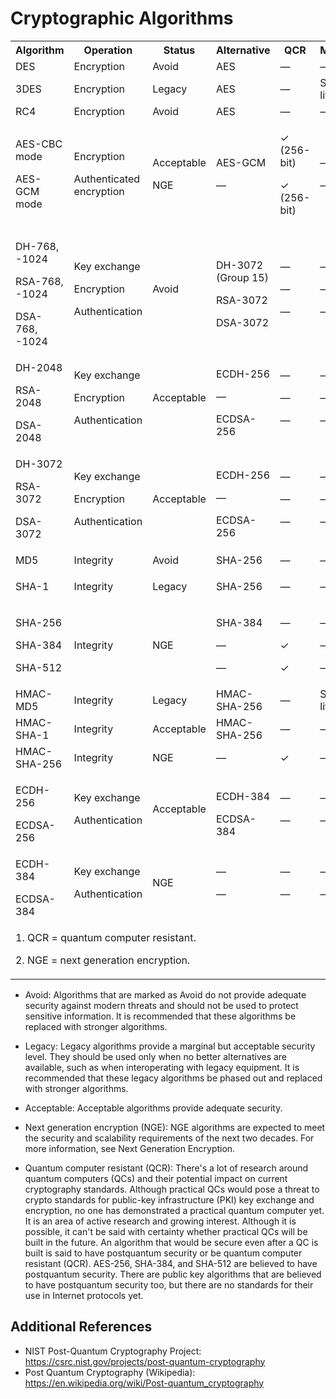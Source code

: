 # Cryptographic Algorithms

<table>
<tbody>
<tr>
<th scope="col">Algorithm</th>
<th scope="col">Operation</th>
<th scope="col">Status</th>
<th scope="col">Alternative</th>
<th scope="col">QCR</th>
<th scope="col">Mitigation</th>
</tr>
<tr>
<td>DES</td>
<td>Encryption</td>
<td>Avoid</td>
<td>AES</td>
<td>&mdash;</td>
<td>&mdash;</td>
</tr>
<tr>
<td>3DES</td>
<td>Encryption</td>
<td>Legacy</td>
<td>AES</td>
<td>&mdash;</td>
<td>Short key lifetime</td>
</tr>
<tr>
<td>RC4</td>
<td>Encryption</td>
<td>Avoid</td>
<td>AES</td>
<td>&mdash;</td>
<td>&mdash;</td>
</tr>
<tr>
<td>
<p>AES-CBC mode</p>
<p>AES-GCM mode</p>
</td>
<td>
<p>Encryption</p>
<p>Authenticated encryption</p>
</td>
<td>
<p>Acceptable</p>
<p>NGE</a></p>
</td>
<td>
<p>AES-GCM</p>
<p>&mdash;</p>
</td>
<td>
<p>✓ (256-bit)</p>
<p>✓ (256-bit)</p>
</td>
<td>
<p>&mdash;</p>
<p>&mdash;</p>
</td>
</tr>
<tr>
<td>
<p>DH-768, -1024</p>
<p>RSA-768, -1024</p>
DSA-768, -1024</td>
<td>
<p>Key exchange</p>
<p>Encryption</p>
<p>Authentication</p>
</td>
<td>
<p>Avoid</p>
</td>
<td>
<p>DH-3072 (Group 15)</p>
<p>RSA-3072</p>
DSA-3072</td>
<td>
<p>&mdash;</p>
<p>&mdash;</p>
<p>&mdash;</p>
</td>
<td>
<p>&mdash;</p>
<p>&mdash;</p>
<p>&mdash;</p>
</td>
</tr>
<tr>
<td>
<p>DH-2048</p>
<p>RSA-2048</p>
DSA-2048</td>
<td>
<p>Key exchange</p>
<p>Encryption</p>
<p>Authentication</p>
</td>
<td>
<p>Acceptable</p>
</td>
<td>
<p>ECDH-256</p>
<p>&mdash;</p>
ECDSA-256</td>
<td>
<p>&mdash;</p>
<p>&mdash;</p>
<p>&mdash;</p>
</td>
<td>
<p>&mdash;</p>
<p>&mdash;</p>
<p>&mdash;</p>
</td>
</tr>
<tr>
<td>
<p>DH-3072</p>
<p>RSA-3072</p>
<p>DSA-3072</p>
</td>
<td>
<p>Key exchange</p>
<p>Encryption</p>
<p>Authentication</p>
</td>
<td>Acceptable</td>
<td>
<p>ECDH-256</p>
<p>&mdash;</p>
ECDSA-256</td>
<td>
<p>&mdash;</p>
<p>&mdash;</p>
<p>&mdash;</p>
</td>
<td>
<p>&mdash;</p>
<p>&mdash;</p>
<p>&mdash;</p>
</td>
</tr>
<tr>
<td>MD5</td>
<td>Integrity</td>
<td>Avoid</td>
<td>SHA-256</td>
<td>&mdash;</td>
<td>&mdash;</td>
</tr>
<tr>
<td>
<p>SHA-1</p>
</td>
<td>
<p>Integrity</p>
</td>
<td>
<p>Legacy</p>
</td>
<td>
<p>SHA-256</p>
</td>
<td>&mdash;</td>
<td>
<p>&mdash;</p>
</td>
</tr>
<tr>
<td>
<p>SHA-256</p>
<p>SHA-384</p>
<p>SHA-512</p>
</td>
<td>
<p>Integrity</p>
</td>
<td>
<p>NGE</p>
</td>
<td>
<p>SHA-384</p>
<p>&mdash;</p>
<p>&mdash;</p>
</td>
<td>
<p>&mdash;</p>
<p>✓</p>
<p>✓</p>
</td>
<td>
<p>&mdash;</p>
<p>&mdash;</p>
<p>&mdash;</p>
</td>
</tr>
<tr>
<td>HMAC-MD5</td>
<td>Integrity</td>
<td>Legacy</td>
<td>HMAC-SHA-256</td>
<td>&mdash;</td>
<td>Short key lifetime</td>
</tr>
<tr>
<td>HMAC-SHA-1</td>
<td>Integrity</td>
<td>Acceptable</td>
<td>HMAC-SHA-256</td>
<td>&mdash;</td>
<td>&mdash;</td>
</tr>
<tr>
<td>HMAC-SHA-256</td>
<td>Integrity</td>
<td>NGE</td>
<td>&mdash;</td>
<td>✓</td>
<td>&mdash;</td>
</tr>
<tr>
<td>
<p>ECDH-256</p>
ECDSA-256</td>
<td>
<p>Key exchange</p>
<p>Authentication</p>
</td>
<td>
<p>Acceptable</p>
</td>
<td>
<p>ECDH-384</p>
ECDSA-384</td>
<td>
<p>&mdash;</p>
<p>&mdash;</p>
</td>
<td>
<p>&mdash;</p>
<p>&mdash;</p>
</td>
</tr>
<tr>
<td>
<p>ECDH-384</p>
ECDSA-384</td>
<td>
<p>Key exchange</p>
<p>Authentication</p>
</td>
<td>
<p>NGE</p>
</td>
<td>
<p>&mdash;</p>
<p>&mdash;</p>
</td>
<td>
<p>&mdash;</p>
<p>&mdash;</p>
</td>
<td>
<p>&mdash;</p>
<p>&mdash;</p>
</td>
</tr>
<tr>
<td colspan="6"><a name="ftn1"></a>
<p>1. QCR = quantum computer resistant.</p>
<a name="ftn2"></a>
<p>2. NGE = next generation encryption.</p>
</td>
</tr>
</tbody>
</table>

- Avoid: Algorithms that are marked as Avoid do not provide adequate security against modern threats and should not be used to protect sensitive information. It is recommended that these algorithms be replaced with stronger algorithms.

- Legacy: Legacy algorithms provide a marginal but acceptable security level. They should be used only when no better alternatives are available, such as when interoperating with legacy equipment. It is recommended that these legacy algorithms be phased out and replaced with stronger algorithms.

- Acceptable: Acceptable algorithms provide adequate security.

- Next generation encryption (NGE): NGE algorithms are expected to meet the security and scalability requirements of the next two decades. For more information, see Next Generation Encryption.

- Quantum computer resistant (QCR): There's a lot of research around quantum computers (QCs) and their potential impact on current cryptography standards. Although practical QCs would pose a threat to crypto standards for public-key infrastructure (PKI) key exchange and encryption, no one has demonstrated a practical quantum computer yet. It is an area of active research and growing interest. Although it is possible, it can't be said with certainty whether practical QCs will be built in the future. An algorithm that would be secure even after a QC is built is said to have postquantum security or be quantum computer resistant (QCR). AES-256, SHA-384, and SHA-512 are believed to have postquantum security. There are public key algorithms that are believed to have postquantum security too, but there are no standards for their use in Internet protocols yet.

## Additional References
- NIST Post-Quantum Cryptography Project: https://csrc.nist.gov/projects/post-quantum-cryptography
- Post Quantum Cryptography (Wikipedia): https://en.wikipedia.org/wiki/Post-quantum_cryptography
